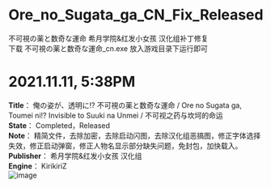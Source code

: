 # Ore_no_Sugata_ga_CN_Fix_Released
不可視の薬と数奇な運命 希月学院&amp;红发小女孩 汉化组补丁修复  
下载 不可視の薬と数奇な運命_cn.exe 放入游戏目录下运行即可  

# 2021.11.11, 5:38PM
**Title**： 俺の姿が、透明に!? 不可視の薬と数奇な運命 / Ore no Sugata ga, Toumei ni!? Invisible to Suuki na Unmei / 不可视之药与坎坷的命运  
**State**： Completed，Released  
**Note**： 精简文件，去除加密，去除启动闪图，去除汉化组恶搞图，修正字体选择失效，修正启动弹窗，修正人物名显示部分缺失问题，免封包，加快载入。  
**Publisher**： 希月学院&红发小女孩 汉化组  
**Engine**： KirikiriZ  
![image](https://github.com/Dir-A/Gal_Patch_Fix_List/blob/main/Sample/%E4%B8%8D%E5%8F%AF%E8%A6%96%E3%81%AE%E8%96%AC%E3%81%A8%E6%95%B0%E5%A5%87%E3%81%AA%E9%81%8B%E5%91%BD.png)

